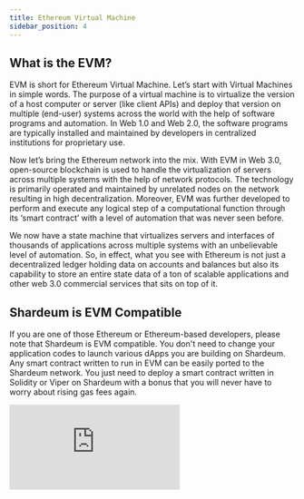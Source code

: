 ```yaml
---
title: Ethereum Virtual Machine
sidebar_position: 4
---
```


## What is the EVM?

EVM is short for Ethereum Virtual Machine. Let’s start with Virtual Machines in simple words. The purpose of a virtual machine is to virtualize the version of a host computer or server (like client APIs) and deploy that version on multiple (end-user) systems across the world with the help of software programs and automation. In Web 1.0 and Web 2.0, the software programs are typically installed and maintained by developers in centralized institutions for proprietary use.

Now let’s bring the Ethereum network into the mix. With EVM in Web 3.0, open-source blockchain is used to handle the virtualization of servers across multiple systems with the help of network protocols. The technology is primarily operated and maintained by unrelated nodes on the network resulting in high decentralization. Moreover, EVM was further developed to perform and execute any logical step of a computational function through its ‘smart contract’ with a level of automation that was never seen before.

We now have a state machine that virtualizes servers and interfaces of thousands of applications across multiple systems with an unbelievable level of automation. So, in effect, what you see with Ethereum is not just a decentralized ledger holding data on accounts and balances but also its capability to store an entire state data of a ton of scalable applications and other web 3.0 commercial services that sits on top of it.

## Shardeum is EVM Compatible

If you are one of those Ethereum or Ethereum-based developers, please note that Shardeum is EVM compatible. You don't need to change your application codes to launch various dApps you are building on Shardeum. Any smart contract written to run in EVM can be easily ported to the Shardeum network. You just need to deploy a smart contract written in Solidity or Viper on Shardeum with a bonus that you will never have to worry about rising gas fees again.


<iframe id="ytplayer" type="text/html"
  class="video"
  src="https://www.youtube.com/embed/XTlT3I-Iy5o?autoplay=0&mute=0"
  allowFullScreen="allowFullScreen"
  mozallowfullscreen="mozallowfullscreen"
  msallowfullscreen="msallowfullscreen"
  oallowfullscreen="oallowfullscreen"
  webkitallowfullscreen="webkitallowfullscreen"
  frameBorder="0">
  </iframe>
